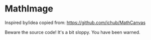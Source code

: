 MathImage
=========

Inspired by/idea copied from: https://github.com/ichub/MathCanvas

Beware the source code! It's a bit sloppy. You have been warned.
